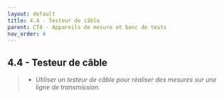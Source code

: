 ```yaml
---
layout: default
title: 4.4 - Testeur de câble
parent: CT4 - Appareils de mesure et banc de tests
nav_order: 4
---
```



## 4.4 - Testeur de câble

> - *Utiliser un testeur de câble pour réaliser des mesures sur une ligne de transmission.*